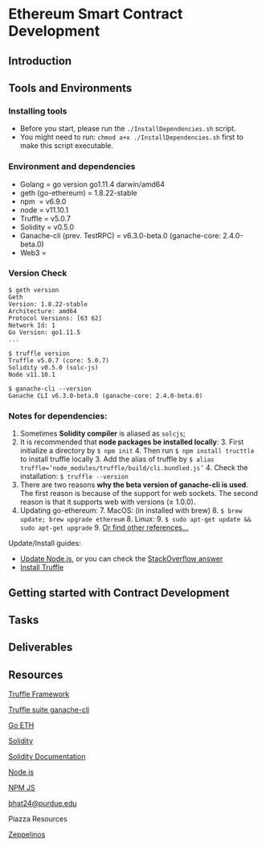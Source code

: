 # Ethereum Smart Contract Development

## Introduction

<!--&nbsp; is for space, &ensp; might works?-->
## Tools and Environments

### Installing tools

* Before you start, please run the `./InstallDependencies.sh` script. 
* You might need to run: `chmod a+x ./InstallDependencies.sh` first to make this script executable.

### Environment and dependencies

* Golang = go version go1.11.4 darwin/amd64
* geth (go-ethereum) = 1.8.22-stable
* npm &nbsp;= v6.9.0
* node = v11.10.1
* Truffle = v5.0.7
* Solidity = v0.5.0
* Ganache-cli (prev. TestRPC) = v6.3.0-beta.0 (ganache-core: 2.4.0-beta.0)
* Web3 = 

### Version Check

	$ geth version
	Geth
	Version: 1.8.22-stable
	Architecture: amd64
	Protocol Versions: [63 62]
	Network Id: 1
	Go Version: go1.11.5
	...

	$ truffle version
	Truffle v5.0.7 (core: 5.0.7)
	Solidity v0.5.0 (solc-js)
	Node v11.10.1

	$ ganache-cli --version
	Ganache CLI v6.3.0-beta.0 (ganache-core: 2.4.0-beta.0)

		
### Notes for dependencies:

1. Sometimes **Solidity compiler** is aliased as `solcjs`;
2. It is recommended that **node packages be installed locally**:
	3. First initialize a directory by `$ npm init`
	4. Then run `$ npm install tructtle` to install truffle locally
	3. Add the alias of truffle by `$ alias truffle=’node_modules/truffle/build/cli.bundled.js’`
	4. Check the installation: `$ truffle --version`
5. There are two reasons **why the beta version of ganache-cli is used**. The first reason is because of the support for web sockets. The second reason is that it supports web with versions (≥ 1.0.0).
6. Updating go-ethereum:
	7. MacOS: (in installed with brew)
		8. `$ brew update; brew upgrade ethereum`
	8. Linux:
		9. `$ sudo apt-get update && sudo apt-get upgrade`
	9. [Or find other references...](https://www.reddit.com/r/ethereum/comments/3fwyto/how_to_update_geth/)

Update/Install guides:

* [Update Node.js](https://solarianprogrammer.com/2016/04/29/how-to-upgrade-nodejs-mac-os-x/), or you can check the [StackOverflow answer](https://stackoverflow.com/questions/34810526/how-to-properly-upgrade-node-using-nvm)
* [Install Truffle](https://truffleframework.com/docs/truffle/getting-started/installation)

## Getting started with Contract Development

## Tasks

## Deliverables


## Resources

[Truffle Framework](https://truffleframework.com/)

[Truffle suite ganache-cli](https://github.com/trufflesuite/ganache-cli)

[Go ETH](https://github.com/ethereum/go-ethereum)

[Solidity](https://github.com/ethereum/solidity)

[Solidity Documentation](https://solidity.readthedocs.io/en/latest/index.html)

[Node.js](https://nodejs.org/en/)

[NPM JS](https://www.npmjs.com/)

bhat24@purdue.edu

Piazza Resources

[Zeppelinos](https://github.com/zeppelinos/zos)

